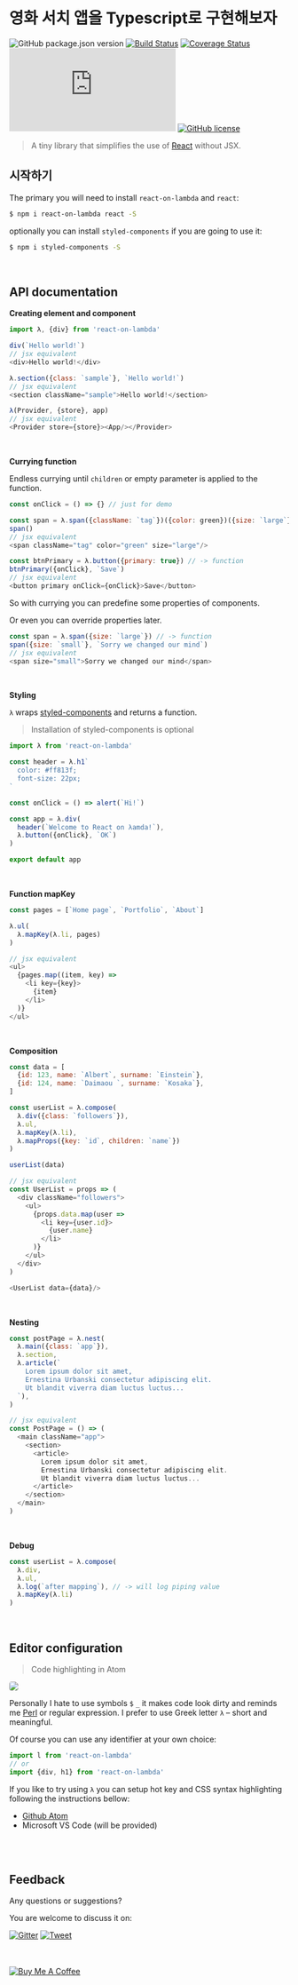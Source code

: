 # 영화 서치 앱을 Typescript로 구현해보자
![GitHub package.json version](https://img.shields.io/github/package-json/v/sultan99/react-on-lambda.svg)
[![Build Status](https://travis-ci.org/sultan99/react-on-lambda.svg?branch=master)](https://travis-ci.org/sultan99/react-on-lambda)
[![Coverage Status](https://coveralls.io/repos/github/sultan99/react-on-lambda/badge.svg)](https://coveralls.io/github/sultan99/react-on-lambda)
[![gzip size](http://img.badgesize.io/https://unpkg.com/react-on-lambda@0.6.1/dist/react-on-lambda.min.js?compression=gzip)](https://unpkg.com/react-on-lambda@0.6.1/dist/react-on-lambda.min.js)
[![GitHub license](https://img.shields.io/github/license/sultan99/react-on-lambda.svg)](https://github.com/sultan99/react-on-lambda/blob/master/LICENSE)

> A tiny library that simplifies the use of [React](https://github.com/facebook/react) without JSX.

## 시작하기 
The primary you will need to install `react-on-lambda` and `react`:

```sh
$ npm i react-on-lambda react -S
```

optionally you can install `styled-components` if you are going to use it:

```sh
$ npm i styled-components -S
```
<br/>

## API documentation

**Creating element and component**

```js
import λ, {div} from 'react-on-lambda'

div(`Hello world!`)
// jsx equivalent
<div>Hello world!</div>

λ.section({class: `sample`}, `Hello world!`)
// jsx equivalent
<section className="sample">Hello world!</section>

λ(Provider, {store}, app)
// jsx equivalent
<Provider store={store}><App/></Provider>
```

<br/>

**Currying function**

Endless currying until `children` or empty parameter is applied to the function.

```js
const onClick = () => {} // just for demo

const span = λ.span({className: `tag`})({color: green})({size: `large`}) // -> function
span()
// jsx equivalent
<span className="tag" color="green" size="large"/>

const btnPrimary = λ.button({primary: true}) // -> function
btnPrimary({onClick}, `Save`)
// jsx equivalent
<button primary onClick={onClick}>Save</button>
```

So with currying you can predefine some properties of components.

Or even you can override properties later.

```js
const span = λ.span({size: `large`}) // -> function
span({size: `small`}, `Sorry we changed our mind`)
// jsx equivalent
<span size="small">Sorry we changed our mind</span>
```

<br/>

**Styling**

`λ` wraps [styled-components](https://github.com/styled-components/styled-components) 
and returns a function. 
>Installation of styled-components is optional

```js
import λ from 'react-on-lambda'

const header = λ.h1`
  color: #ff813f;
  font-size: 22px;
`

const onClick = () => alert(`Hi!`)

const app = λ.div(
  header(`Welcome to React on λamda!`),
  λ.button({onClick}, `OK`)
)

export default app
```
<br/>

**Function mapKey**
```js
const pages = [`Home page`, `Portfolio`, `About`]

λ.ul(
  λ.mapKey(λ.li, pages)
)

// jsx equivalent
<ul>
  {pages.map((item, key) =>
    <li key={key}>
      {item}
    </li>
  )}
</ul>
```
<br/>

**Composition**
```js
const data = [
  {id: 123, name: `Albert`, surname: `Einstein`},
  {id: 124, name: `Daimaou `, surname: `Kosaka`},
]

const userList = λ.compose(
  λ.div({class: `followers`}),
  λ.ul,
  λ.mapKey(λ.li),
  λ.mapProps({key: `id`, children: `name`})
)

userList(data)

// jsx equivalent
const UserList = props => (
  <div className="followers">
    <ul>
      {props.data.map(user =>
        <li key={user.id}>
          {user.name}
        </li>
      )}
    </ul>
  </div>
)

<UserList data={data}/>
```
<br/>

**Nesting**
```js
const postPage = λ.nest(
  λ.main({class: `app`}),
  λ.section,
  λ.article(`
    Lorem ipsum dolor sit amet,
    Ernestina Urbanski consectetur adipiscing elit.
    Ut blandit viverra diam luctus luctus...
  `),
)

// jsx equivalent
const PostPage = () => (
  <main className="app">
    <section>
      <article>
        Lorem ipsum dolor sit amet,
        Ernestina Urbanski consectetur adipiscing elit.
        Ut blandit viverra diam luctus luctus...
      </article>
    </section>
  </main>
)
```
<br/>

**Debug**

```js
const userList = λ.compose(
  λ.div,
  λ.ul,
  λ.log(`after mapping`), // -> will log piping value
  λ.mapKey(λ.li)
)
```

<br/>

## Editor configuration
> Code highlighting in Atom

<img src="https://raw.githubusercontent.com/sultan99/react-on-lambda/gh-pages/assets/snippet-atom.png" style="border-radius: 4px;"/>
<br/>

Personally I hate to use symbols `$` `_` it makes code look dirty and reminds me [Perl](https://regmedia.co.uk/2017/10/31/perl_code_example.png) or regular expression.
I prefer to use Greek letter `λ` – short and meaningful.

Of course you can use any identifier at your own choice:
```js
import l from 'react-on-lambda'
// or 
import {div, h1} from 'react-on-lambda'

```

If you like to try using `λ` you can setup hot key and CSS syntax highlighting following the instructions bellow:
- [Github Atom](./docs/atom.md)
- Microsoft VS Code (will be provided)

<br/>
<br/>

## Feedback 
Any questions or suggestions?

You are welcome to discuss it on:

[![Gitter](https://badges.gitter.im/react-on-lambda/community.svg)](https://gitter.im/react-on-lambda/community?utm_source=badge&utm_medium=badge&utm_campaign=pr-badge)
[![Tweet](https://img.shields.io/twitter/url/http/shields.io.svg?style=social)](https://twitter.com/sultan_arziev)

<br/>
<br/>

<a href="https://www.buymeacoffee.com/KGEzqayNQ" target="_blank">
  <img src="https://www.buymeacoffee.com/assets/img/guidelines/download-assets-sm-2.svg" alt="Buy Me A Coffee"/>
</a>
